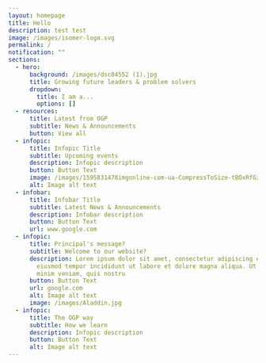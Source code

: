 ```yaml
---
layout: homepage
title: Hello
description: test test
image: /images/isomer-logo.svg
permalink: /
notification: ""
sections:
  - hero:
      background: /images/dsc04552 (1).jpg
      title: Growing future leaders & problem solvers
      dropdown:
        title: I am a...
        options: []
  - resources:
      title: Latest from OGP
      subtitle: News & Announcements
      button: View all
  - infopic:
      title: Infopic Title
      subtitle: Upcoming events
      description: Infopic description
      button: Button Text
      image: /images/1595831478imgonline-com-ua-CompressToSize-tBOxRfGzn1.jpeg
      alt: Image alt text
  - infobar:
      title: Infobar Title
      subtitle: Latest News & Announcements
      description: Infobar description
      button: Button Text
      url: www.google.com
  - infopic:
      title: Principal's message?
      subtitle: Welcome to our website?
      description: Lorem ipsum dolor sit amet, consectetur adipiscing elit, sed do
        eiusmod tempor incididunt ut labore et dolore magna aliqua. Ut enim ad
        minim veniam, quis nostru
      button: Button Text
      url: google.com
      alt: Image alt text
      image: /images/Aladdin.jpg
  - infopic:
      title: The OGP way
      subtitle: How we learn
      description: Infopic description
      button: Button Text
      alt: Image alt text
---
```

